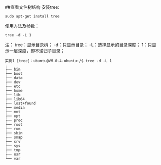 ##查看文件树结构
安装tree:

	sudo apt-get install tree

使用方法及参数：

	tree -d -L 1
注：
	tree：显示目录树；
	-d：只显示目录；
	-L：选择显示的目录深度；
	1：只显示一层深度，即不递归子目录；

	实例1 [tree]：ubuntu@VM-0-4-ubuntu:/$ tree -d -L 1
	.
	├── bin
	├── boot
	├── data
	├── dev
	├── etc
	├── home
	├── lib
	├── lib64
	├── lost+found
	├── media
	├── mnt
	├── opt
	├── proc
	├── root
	├── run
	├── sbin
	├── snap
	├── srv
	├── sys
	├── tmp
	├── usr
	└── var

